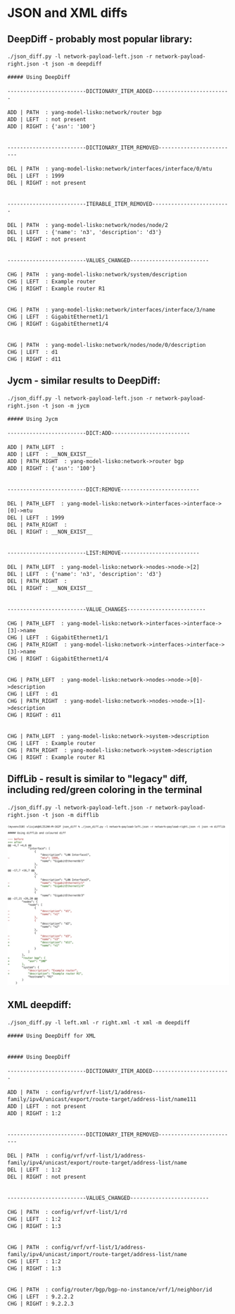 # JSON and XML diffs

## DeepDiff - probably most popular library:
`./json_diff.py -l network-payload-left.json -r network-payload-right.json -t json -m deepdiff`
```
##### Using DeepDiff

-------------------------DICTIONARY_ITEM_ADDED-------------------------

ADD | PATH  : yang-model-lisko:network/router bgp
ADD | LEFT  : not present
ADD | RIGHT : {'asn': '100'}


-------------------------DICTIONARY_ITEM_REMOVED-------------------------

DEL | PATH  : yang-model-lisko:network/interfaces/interface/0/mtu
DEL | LEFT  : 1999
DEL | RIGHT : not present


-------------------------ITERABLE_ITEM_REMOVED-------------------------

DEL | PATH  : yang-model-lisko:network/nodes/node/2
DEL | LEFT  : {'name': 'n3', 'description': 'd3'}
DEL | RIGHT : not present


-------------------------VALUES_CHANGED-------------------------

CHG | PATH  : yang-model-lisko:network/system/description
CHG | LEFT  : Example router
CHG | RIGHT : Example router R1


CHG | PATH  : yang-model-lisko:network/interfaces/interface/3/name
CHG | LEFT  : GigabitEthernet1/1
CHG | RIGHT : GigabitEthernet1/4


CHG | PATH  : yang-model-lisko:network/nodes/node/0/description
CHG | LEFT  : d1
CHG | RIGHT : d11
```

## Jycm - similar results to DeepDiff:
`./json_diff.py -l network-payload-left.json -r network-payload-right.json -t json -m jycm`

```
##### Using Jycm

-------------------------DICT:ADD-------------------------

ADD | PATH_LEFT  : 
ADD | LEFT  : __NON_EXIST__
ADD | PATH_RIGHT  : yang-model-lisko:network->router bgp
ADD | RIGHT : {'asn': '100'}


-------------------------DICT:REMOVE-------------------------

DEL | PATH_LEFT  : yang-model-lisko:network->interfaces->interface->[0]->mtu
DEL | LEFT  : 1999
DEL | PATH_RIGHT  : 
DEL | RIGHT : __NON_EXIST__


-------------------------LIST:REMOVE-------------------------

DEL | PATH_LEFT  : yang-model-lisko:network->nodes->node->[2]
DEL | LEFT  : {'name': 'n3', 'description': 'd3'}
DEL | PATH_RIGHT  : 
DEL | RIGHT : __NON_EXIST__


-------------------------VALUE_CHANGES-------------------------

CHG | PATH_LEFT  : yang-model-lisko:network->interfaces->interface->[3]->name
CHG | LEFT  : GigabitEthernet1/1
CHG | PATH_RIGHT  : yang-model-lisko:network->interfaces->interface->[3]->name
CHG | RIGHT : GigabitEthernet1/4


CHG | PATH_LEFT  : yang-model-lisko:network->nodes->node->[0]->description
CHG | LEFT  : d1
CHG | PATH_RIGHT  : yang-model-lisko:network->nodes->node->[1]->description
CHG | RIGHT : d11


CHG | PATH_LEFT  : yang-model-lisko:network->system->description
CHG | LEFT  : Example router
CHG | PATH_RIGHT  : yang-model-lisko:network->system->description
CHG | RIGHT : Example router R1
```
## DiffLib - result is similar to "legacy" diff, including red/green coloring in the terminal

`./json_diff.py -l network-payload-left.json -r network-payload-right.json -t json -m difflib`

![DiffLib results](difflib_coloured_results.jpg)

## XML deepdiff:
`./json_diff.py -l left.xml -r right.xml -t xml -m deepdiff`

```
##### Using DeepDiff for XML


##### Using DeepDiff

-------------------------DICTIONARY_ITEM_ADDED-------------------------

ADD | PATH  : config/vrf/vrf-list/1/address-family/ipv4/unicast/export/route-target/address-list/name111
ADD | LEFT  : not present
ADD | RIGHT : 1:2


-------------------------DICTIONARY_ITEM_REMOVED-------------------------

DEL | PATH  : config/vrf/vrf-list/1/address-family/ipv4/unicast/export/route-target/address-list/name
DEL | LEFT  : 1:2
DEL | RIGHT : not present


-------------------------VALUES_CHANGED-------------------------

CHG | PATH  : config/vrf/vrf-list/1/rd
CHG | LEFT  : 1:2
CHG | RIGHT : 1:3


CHG | PATH  : config/vrf/vrf-list/1/address-family/ipv4/unicast/import/route-target/address-list/name
CHG | LEFT  : 1:2
CHG | RIGHT : 1:3


CHG | PATH  : config/router/bgp/bgp-no-instance/vrf/1/neighbor/id
CHG | LEFT  : 9.2.2.2
CHG | RIGHT : 9.2.2.3
```
